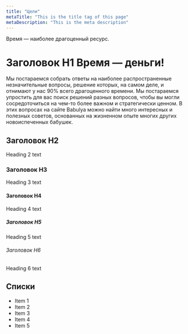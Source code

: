 ```yaml
---
title: "Цели"
metaTitle: "This is the title tag of this page"
metaDescription: "This is the meta description"
---
```


Время — наиболее драгоценный ресурс.

# Заголовок H1 Время — деньги!

Мы постараемся собрать ответы на наиболее распространенные незначительные вопросы, решение которых, на самом деле, и отнимают у нас 90% всего драгоценного времени. Мы постараемся упростить для вас поиск решений разных вопросов, чтобы вы могли сосредоточиться на чем-то более важном и стратегически ценном. В этих вопросах на сайте Babulya можно найти много интересных и полезных советов, основанных на жизненном опыте многих других новоиспеченных бабушек.


## Заголовок H2
Heading 2 text

### Заголовок H3
Heading 3 text

#### Заголовок H4
Heading 4 text

##### Заголовок H5
Heading 5 text

###### Заголовок H6
Heading 6 text

## Списки
- Item 1
- Item 2
- Item 3
- Item 4
- Item 5
